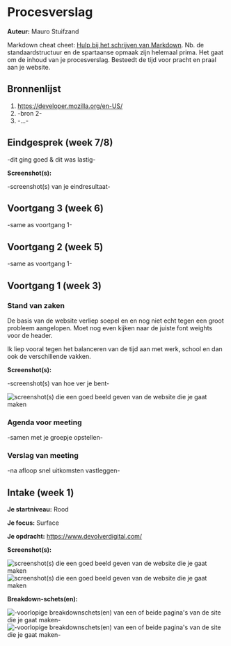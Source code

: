 # Procesverslag
**Auteur:** Mauro Stuifzand

Markdown cheat cheet: [Hulp bij het schrijven van Markdown](https://github.com/adam-p/markdown-here/wiki/Markdown-Cheatsheet). Nb. de standaardstructuur en de spartaanse opmaak zijn helemaal prima. Het gaat om de inhoud van je procesverslag. Besteedt de tijd voor pracht en praal aan je website.



## Bronnenlijst
1. https://developer.mozilla.org/en-US/
2. -bron 2-
3. -...-



## Eindgesprek (week 7/8)

-dit ging goed & dit was lastig-

**Screenshot(s):**

-screenshot(s) van je eindresultaat-



## Voortgang 3 (week 6)

-same as voortgang 1-



## Voortgang 2 (week 5)

-same as voortgang 1-



## Voortgang 1 (week 3)

### Stand van zaken

De basis van de website verliep soepel en en nog niet echt tegen een groot probleem aangelopen. Moet nog even kijken naar de juiste font weights voor de header. 

Ik liep vooral tegen het balanceren van de tijd aan met werk, school en dan ook de verschillende vakken.

**Screenshot(s):**

-screenshot(s) van hoe ver je bent-

![screenshot(s) die een goed beeld geven van de website die je gaat maken](images/voortgang01.png)

### Agenda voor meeting

-samen met je groepje opstellen-

### Verslag van meeting

-na afloop snel uitkomsten vastleggen-



## Intake (week 1)

**Je startniveau:** Rood

**Je focus:** Surface

**Je opdracht:** https://www.devolverdigital.com/

**Screenshot(s):**

![screenshot(s) die een goed beeld geven van de website die je gaat maken](images/screenshot01.png)
![screenshot(s) die een goed beeld geven van de website die je gaat maken](images/screenshot02.png)

**Breakdown-schets(en):**

![-voorlopige breakdownschets(en) van een of beide pagina's van de site die je gaat maken-](images/frame_01.png)
![-voorlopige breakdownschets(en) van een of beide pagina's van de site die je gaat maken-](images/frame_02.png)

